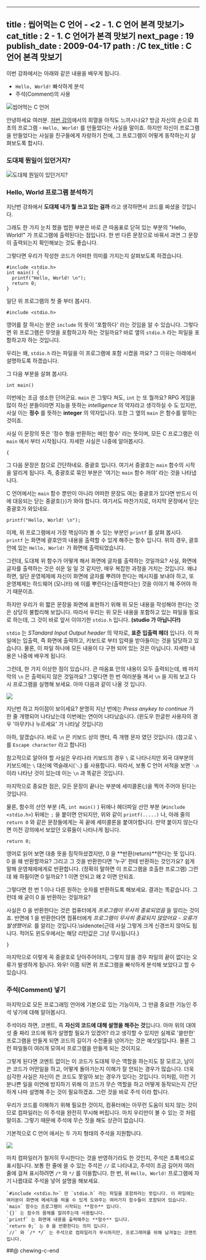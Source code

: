 ----------------
title : 씹어먹는 C 언어 - <2 - 1. C 언어 본격 맛보기>
cat_title : 2 - 1. C 언어가 본격 맛보기
next_page : 19
publish_date : 2009-04-17
path : /C
tex_title : C 언어 본격 맛보기
--------------


이번 강좌에서는 아래와 같은 내용을 배우게 됩니다.

* `Hello, World!` 빠삭하게 분석
* 주석(Comment)의 사용


![씹어먹는 C 언어](/img/ChewingClogo.png)

안녕하세요 여러분. [저번 강의](http://itguru.tistory.com/entry/%EC%94%B9%EC%96%B4%EB%A8%B9%EB%8A%94-C-%EC%96%B8%EC%96%B4-1-C-%EC%96%B8%EC%96%B4%EA%B0%80-%EB%AD%90%EC%95%BC)에서의 희열을 아직도 느끼시나요? 방금 자신의 손으로 최초의 프로그램 - `Hello, World!` 를 만들었다는 사실을 말이죠. 하지만 자신이 프로그램을 만들었다는 사실을 친구들에게 자랑하기 전에, 그 프로그램이 어떻게 동작하는지 살펴보도록 합시다.

### 도대체 뭔일이 있던거지? 

![도대체 뭔일이 있던거지?](/img/whatjusthappened.png)

### Hello, World 프로그램 분석하기

지난번 강좌에서 **도대체 내가 뭘 쓰고 있는 걸까** 라고 생각하면서 코드를 짜셨을 것입니다. 

그래도 한 가지 눈치 챘을 법한 부분은 바로 큰 따옴표로 닫혀 있는 부분의 "Hello, World!" 가 프로그램에 출력된다는 점입니다. 한 번 다른 문장으로 바꿔서 과연 그 문장이 출력되는지 확인해보는 것도 좋습니다. 

그렇다면 우리가 작성한 코드가 어떠한 의미를 가지는지 살펴보도록 하겠습니다. 

```cpp-formatted
#include <stdio.h>
int main() {
  printf("Hello, World! \n");
  return 0;
}
```

일단 위 프로그램의 첫 줄 부터 봅시다.

```cpp-formatted
#include <stdio.h>
```


영어를 잘 하시는 분은 `include` 의 뜻이 '포함하다' 라는 것임을 알 수 있습니다. 그렇다면 위 프로그램은 무엇을 포함하고자 하는 것일까요? 바로 옆의 `stdio.h` 라는 파일을 포함하고자 하는 것입니다.

우리는 왜, `stdio.h` 라는 파일을 이 프로그램에 포함 시켰을 까요? 그 이유는 아래에서 설명하도록 하겠습니다.

그 다음 부분을 살펴 봅시다.

```cpp-formatted
int main()
```

이번에는 조금 생소한 단어군요. `main` 은 그렇다 쳐도, `int` 는 또 뭘까요? RPG 게임을 많이 하신 분들이라면 지능을 뜻하는 *intelligence* 의 약자라고 생각하실 수 도 있지만,  사실 이는 **정수** 를 뜻하는 **integer** 의 약자입니다. 또한 그 옆의 `main` 은 함수를 말하는 것이죠. 

사실 이 문장의 뜻은 '정수 형을 반환하는 메인 함수' 라는 뜻이며, 모든 C 프로그램은 이 `main` 에서 부터 시작됩니다. 자세한 사실은 나중에 알아봅시다.

```cpp-formatted
{
```

그 다음 문장은 참으로 간단하네요. 중괄호 입니다. 여기서 중괄호는 `main` 함수의 시작을 알리게 됩니다. 즉, 중괄호로 묶인 부분은 '여기는 `main` 함수 꺼야' 라는 것을 나타냅니다.

C 언어에서는 `main` 함수 뿐만이 아니라 어떠한 문장도 여는 중괄호가 있다면 반드시 이에 대응되는 닫는 중괄호(`}`)가 와야 합니다. 여기서도 마찬가지로, 마지막 문장에서 닫는 중괄호가 와있네요.

```cpp-formatted
printf("Hello, World! \n");
```

이제, 위 프로그램에서 가장 핵심이라 볼 수 있는 부분인 `printf` 를 살펴 봅시다. `printf` 는 화면에 괄호안의 내용을 출력할 수 있게 해주는 함수 입니다. 위의 경우, 괄호 안에 있는 `Hello, World!` 가 화면에 출력되었습니다.

그런데, 도대체 위 함수가 어떻게 해서 화면에 글자를 출력하는 것일까요? 사실, 화면에 글자를 출력하는 것은 쉬운 일 일 것 같지만, 매우 복잡한 과정을 거치는 것입니다. 왜냐하면, 일단 운영체제에 자신이 화면에 글자를 뿌려야 한다는 메시지를 보내야 하고, 또 운영체제는 하드웨어 (모니터) 에 이를 뿌린다는(출력한다는) 것을 이야기 해 주어야 하기 때문이죠.

하지만 우리가 위 짧은 문장을 화면에 표현하기 위해 위 모든 내용을 작성해야 한다는 것은 상당히 불합리해 보입니다. 따라서 우리는 위 모든 내용을 포함하고 있는 파일을 필요로 하는데, 그 것이 바로 앞서 이야기한 `stdio.h` 입니다. **(studio 가 아닙니다!)**

`stdio` 는 *STandard Input Output header* 의 약자로, **표준 입출력 헤더** 입니다. 이 파일에는 입출력, 즉 화면에 출력하고, 키보드로 부터 입력을 받아들이는 것을 담당하고 있습니다. 물론, 이 파일 하나에 모든 내용이 다 구현 되어 있는 것은 아닙니다. 자세한 내용은 나중에 배우게 됩니다.

그런데, 한 가지 이상한 점이 있습니다. 큰 따옴표 안의 내용이 모두 출력되는데, 왜 마지막의 `\n` 은 출력되지 않은 것일까요? 그렇다면 한 번 여러분들 께서 `\n` 을 지워 보고 다시 프로그램을 실행해 보세요. 아마 다음과 같이 나올 것 입니다.


![](http://img1.daumcdn.net/thumb/R1920x0/?fname=http%3A%2F%2Fcfile1.uf.tistory.com%2Fimage%2F207B991A49E9735F64CC19)

지난번 하고 차이점이 보이세요? 분명히 지난 번에는 *Press anykey to continue* 가 한 줄 개행되어 나타났는데 이번에는 연이어 나타났습니다. (윈도우 한글판 사용자의 경우 '아무키나 누르세요' 가 나타날 것입니다)

아하, 알겠습니다. 바로 `\n` 은 키보드 상의 엔터, 즉 개행 문자 였던 것입니다. (참고로 `\` 를 `Escape character` 라고 합니다)

참고적으로 알아야 할 사실은 우리나라 키보드의 경우 `\` 로 나타나지만 외국 대부분의 키보드에는 `\` 대신에 역슬래시(＼) 를 사용합니다. 따라서, 보통 C 언어 서적을 보면 `＼n` 이라 나타난 것이 있는데 이는 `\n` 과 똑같은 것입니다.

마지막으로 중요한 점은, 모든 문장이 끝나는 부분에 세미콜론(;)을 찍어 주어야 된다는 것입니다. 

물론, 함수의 선언 부분 (즉, `int main()` ) 뒤에나 헤더파일 선언 부분 (`#include <stdio.h>`) 뒤에는 `;` 을 붙이면 안되지만, 위와 같이 `printf(.....)` 나, 아래 줄의 `return 0` 와 같은 문장들에게는 꼭 끝에 세미콜론을 붙여아합니다. 만약 붙이지 않는다면 이전 강의에서 보았던 오류들이 나타나게 됩니다.

```cpp-formatted
return 0;
```

영어로 읽어 보면 대충 뜻을 짐작하셨겠지만, 0 을 **반환(return)**한다는 뜻 입니다. 0 을 왜 반환할까요? 그리고 그 것을 반환한다면 '누구' 한테 반환하는 것인가요? 쉽게 말해 운영체제에게로 반환합니다. (정확히 말하면 이 프로그램을 호출한 프로그램) 그런데 왜 하필이면 0 일까요? 1 이면 안되고 왜 2 이면 안되죠.

그렇다면 한 번 1 이나 다른 원하는 숫자를 반환하도록 해보세요. 결과는 똑같습니다. 그런데 왜 굳이 0 을 반환하는 것일까요?

사실은 0 을 반환한다는 것은 컴퓨터에게 *프로그램이 무사히 종료되었음* 을 알리는 것이죠. 반면에 1 을 반환한다면 컴퓨터에게 *프로그램이 무사히 종료되지 않았어요 - 오류가 발생했어요.* 를 알리는 것입니다.\sidenote{근데 사실 그렇게 크게 신경쓰지 않아도 됩니다. 적어도 윈도우에서는 해당 리턴값은 그냥 무시됩니다.}

```cpp-formatted
}
```

마지막으로 이렇게 꼭 중괄호로 닫아주어야지, 그렇지 않을 경우 파일의 끝이 없다는 오류가 발생하게 됩니다. 와우! 이쯤 되면 위 프로그램을 빠삭하게 분석해 보았다고 할 수 있습니다.

### 주석(Comment) 넣기

마지막으로 모든 프로그래밍 언어에 기본으로 있는 기능이자, 그 만큼 중요한 기능인 주석 넣기에 대해 알아봅시다.

주석이라 하면, 코멘트, 즉 **자신의 코드에 대해 설명을 해주는 것**입니다. 아마 위의 대여섯 줄 짜리 코드에 뭐가 설명할 필요가 있겠어? 라고 생각할 수 있지만 실제로 '쓸만한' 프로그램을 만들게 되면 코드의 길이가 수천줄을 넘어가는 것은 예삿일입니다. 물론 그런 파일들이 여러개 모여서 프로그램을 만들게 되는 것이지요.

그렇게 된다면 코멘트 없이는 이 코드가 도대체 무슨 역할을 하는지도 잘 모르고, 남이 쓴 코드가 어떤일을 하고, 어떻게 돌아가는지 이해가 잘 안되는 경우가 많습니다. 더욱 심각한 사실은 자신이 쓴 코드도 못알아 보는 경우가 있다는 것입니다. 이처럼, 이런 기분나쁜 일을 미연에 방지하기 위해 이 코드가 무슨 역할을 하고 어떻게 동작되는지 간단하게 나마 설명해 주는 것이 필요하겠죠. 그런 것을 바로 주석 이라 합니다.

우리가 코드를 이해하기 위해 필요한 것이지, 컴퓨터에는 아무런 도움이 되지 않는 것이므로 컴파일러는 이 주석을 완전히 무시해 버립니다. 마치 우리만이 볼 수 있는 것 처럼 말이죠. 그렇기 때문에 주석에 무슨 짓을 해도 상관이 없습니다.

기본적으로 C 언어 에서는 두 가지 형태의 주석을 지원합니다.

![](http://img1.daumcdn.net/thumb/R1920x0/?fname=http%3A%2F%2Fcfile25.uf.tistory.com%2Fimage%2F1728BF0C49EE1719061C9D)

마치 컴파일러가 철저히 무시한다는 것을 반영하기라도 한 것인지, 주석은 초록색으로 표시됩니다. 보통 한 줄에 쓸 수 있는 주석은 `//` 로 나타내고, 주석이 조금 길어저 여러 줄에 걸쳐 표시하려면 `/*` 와 `*/` 를 이용합니다. 한 번, 위 `Hello, World!` 프로그램에 자기 나름대로 주석을 넣어 설명을 해보세요.

```lec-summary
`#include <stdio.h>` 란 `stdio.h` 라는 파일을 포함하라는 뜻입니다. 이 파일에는 여러분이 화면에 메세지를 띄울 수 있게 도와주는 여러가지 함수들이 포함되어 있습니다.
`main` 함수는 프로그램이 시작되는 **함수** 입니다.
`{}` 는 함수의 몸체를 알려주는데 사용됩니다.
`printf` 는 화면에 내용을 출력해주는 **함수** 입니다.
`return 0;` 는 0 을 반환한다는 의미 입니다.
`//` 와 `/* */` 는 주석으로 컴파일러가 무시하지만, 프로그래머를 위해 남겨놓는 코멘트 입니다.
```

##@ chewing-c-end